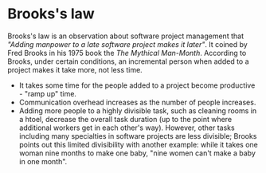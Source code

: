 # Brooks's law

Brooks's law is an observation about software project management that _"Adding manpower to a late software project makes it later"_. It coined by Fred Brooks in his 1975 book the _The Mythical Man-Month_. According to Brooks, under certain conditions, an incremental person when added to a project makes it take more, not less time.

- It takes some time for the people added to a project become productive - "ramp up" time.
- Communication overhead increases as the number of people increases.
- Adding more people to a highly divisible task, such as cleaning rooms in a htoel, decrease the overall task duration (up to the point where additional workers get in each other's way). However, other tasks including many specialties in software projects are less divisible; Brooks points out this limited divisibility with another example: while it takes one woman nine months to make one baby, "nine women can't make a baby in one month".
